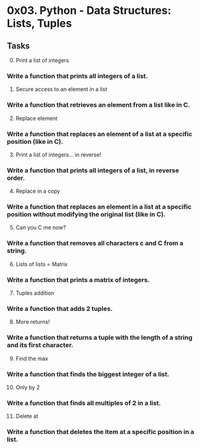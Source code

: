 # 0x03. Python - Data Structures: Lists, Tuples

## Tasks
0. Print a list of integers

### Write a function that prints all integers of a list.

1. Secure access to an element in a list

### Write a function that retrieves an element from a list like in C.

2. Replace element

### Write a function that replaces an element of a list at a specific position (like in C).

3. Print a list of integers... in reverse!

### Write a function that prints all integers of a list, in reverse order.

4. Replace in a copy

### Write a function that replaces an element in a list at a specific position without modifying the original list (like in C).

5. Can you C me now?

### Write a function that removes all characters c and C from a string.

6. Lists of lists = Matrix

### Write a function that prints a matrix of integers.

7. Tuples addition

### Write a function that adds 2 tuples.

8. More returns!

### Write a function that returns a tuple with the length of a string and its first character.

9. Find the max

### Write a function that finds the biggest integer of a list.

10. Only by 2

### Write a function that finds all multiples of 2 in a list.

11. Delete at

### Write a function that deletes the item at a specific position in a list.
